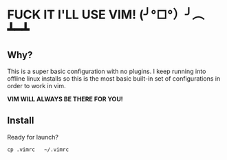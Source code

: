 # FUCK IT I'LL USE VIM! (╯°□°）╯︵ ┻━┻
## Why?
This is a super basic configuration with no plugins. I keep running into offline linux installs so this is the most basic built-in set of configurations in order to work in vim.

**VIM WILL ALWAYS BE THERE FOR YOU!**

## Install
Ready for launch?
```
cp .vimrc   ~/.vimrc
```
